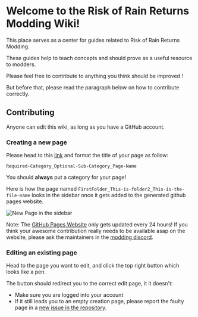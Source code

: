 # Welcome to the Risk of Rain Returns Modding Wiki!

This place serves as a center for guides related to Risk of Rain Returns Modding.

These guides help to teach concepts and should prove as a useful resource to modders.

Please feel free to contribute to anything you think should be improved !

But before that, please read the paragraph below on how to contribute correctly.

## Contributing

Anyone can edit this wiki, as long as you have a GitHub account.

### Creating a new page
Please head to this [link](https://github.com/return-of-modding/ModdingWiki/wiki/_new) and format the title of your page as follow:

`Required-Category_Optional-Sub-Category_Page-Name`

You should **always** put a category for your page!

Here is how the page named `FirstFolder_This-is-folder2_This-is-the-file-name` looks in the sidebar once it gets added to the generated github pages website.

![New Page in the sidebar](https://i.imgur.com/cmjca6E.png)

Note: The [GitHub Pages Website](https://return-of-modding.github.io/ModdingWiki) only gets updated every 24 hours! If you think your awesome contribution really needs to be available asap on the website, please ask the maintainers in the [modding discord](https://discord.gg/MpFEDAg).

### Editing an existing page

Head to the page you want to edit, and click the top right button which looks like a pen.

The button should redirect you to the correct edit page, it it doesn't:
- Make sure you are logged into your account
- If it still leads you to an empty creation page, please report the faulty page in a [new issue in the repository](https://github.com/return-of-modding/ModdingWiki/issues).